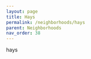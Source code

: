 ```yaml
---
layout: page
title: Hays
permalink: /neighborhoods/hays
parent: Neighborhoods
nav_order: 38
---
```


hays